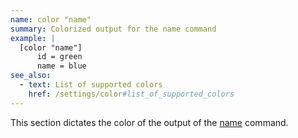 ```yaml
---
name: color "name"
summary: Colorized output for the name command
example: |
  [color "name"]
      id = green
      name = blue
see_also:
  - text: List of supported colors
    href: /settings/color#list_of_supported_colors
---
```


This section dictates the color of the output of the [name](/commands/name)
command.

